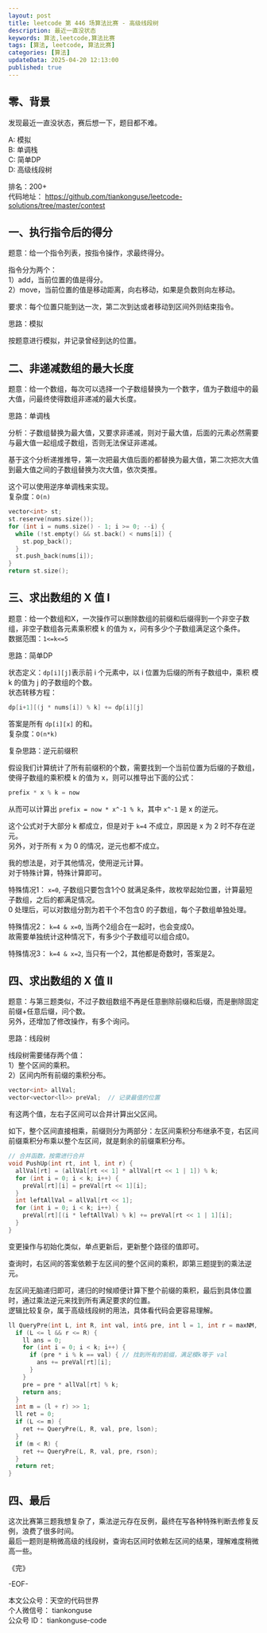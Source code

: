 ```yaml
---
layout: post
title: leetcode 第 446 场算法比赛 - 高级线段树
description: 最近一直没状态  
keywords: 算法,leetcode,算法比赛
tags: [算法, leetcode, 算法比赛]
categories: [算法]
updateData: 2025-04-20 12:13:00
published: true
---
```


## 零、背景

发现最近一直没状态，赛后想一下，题目都不难。  


A: 模拟  
B: 单调栈  
C: 简单DP  
D: 高级线段树  


排名：200+  
代码地址： https://github.com/tiankonguse/leetcode-solutions/tree/master/contest  


## 一、执行指令后的得分  


题意：给一个指令列表，按指令操作，求最终得分。  


指令分为两个：  
1）add，当前位置的值是得分。  
2）move，当前位置的值是移动距离，向右移动，如果是负数则向左移动。  


要求：每个位置只能到达一次，第二次到达或者移动到区间外则结束指令。  


思路：模拟  


按题意进行模拟，并记录曾经到达的位置。  


## 二、非递减数组的最大长度  



题意：给一个数组，每次可以选择一个子数组替换为一个数字，值为子数组中的最大值，问最终使得数组非递减的最大长度。  


思路：单调栈  


分析：子数组替换为最大值，又要求非递减，则对于最大值，后面的元素必然需要与最大值一起组成子数组，否则无法保证非递减。  


基于这个分析递推推导，第一次把最大值后面的都替换为最大值，第二次把次大值到最大值之间的子数组替换为次大值，依次类推。  


这个可以使用逆序单调栈来实现。  
复杂度：`O(n)`  


```cpp
vector<int> st;
st.reserve(nums.size());
for (int i = nums.size() - 1; i >= 0; --i) {
  while (!st.empty() && st.back() < nums[i]) {
    st.pop_back();
  }
  st.push_back(nums[i]);
}
return st.size();
```


## 三、求出数组的 X 值 I  


题意：给一个数组和X，一次操作可以删除数组的前缀和后缀得到一个非空子数组，非空子数组各元素乘积模 k 的值为 x，问有多少个子数组满足这个条件。  
数据范围：`1<=k<=5`  


思路：简单DP  


状态定义：`dp[i][j]`表示前 i 个元素中，以 i 位置为后缀的所有子数组中，乘积 模 k 的值为 j 的子数组的个数。  
状态转移方程：  


```cpp
dp[i+1][(j * nums[i]) % k] += dp[i][j]
```

答案是所有 `dp[i][x]` 的和。  
复杂度：`O(n*k)`  


复杂思路：逆元前缀积  


假设我们计算统计了所有前缀积的个数，需要找到一个当前位置为后缀的子数组，使得子数组的乘积模 k 的值为 x，则可以推导出下面的公式：  


```cpp
prefix * x % k = now
```

 
从而可以计算出 `prefix = now * x^-1 % k`，其中 `x^-1` 是 x 的逆元。  


这个公式对于大部分 k 都成立，但是对于 `k=4` 不成立，原因是 x 为 2 时不存在逆元。  
另外，对于所有 x 为 0 的情况，逆元也都不成立。  


我的想法是，对于其他情况，使用逆元计算。  
对于特殊计算，特殊计算即可。  



特殊情况1： `x=0`, 子数组只要包含1个0 就满足条件，故枚举起始位置，计算最短子数组，之后的都满足情况。  
0 处理后，可以对数组分割为若干个不包含0 的子数组，每个子数组单独处理。  


特殊情况2： `k=4 & x=0`, 当两个2组合在一起时，也会变成0。  
故需要单独统计这种情况下，有多少个子数组可以组合成0。  


特殊情况3： `k=4 & x=2`, 当只有一个2，其他都是奇数时，答案是2。  


## 四、求出数组的 X 值 II  


题意：与第三题类似，不过子数组数组不再是任意删除前缀和后缀，而是删除固定前缀+任意后缀，问个数。  
另外，还增加了修改操作，有多个询问。  


思路：线段树  


线段树需要储存两个值：  
1）整个区间的乘积。  
2）区间内所有前缀的乘积分布。  


```cpp
vector<int> allVal;
vector<vector<ll>> preVal;  // 记录最值的位置
```


有这两个值，左右子区间可以合并计算出父区间。   


如下，整个区间直接相乘，前缀则分为两部分：左区间乘积分布继承不变，右区间前缀乘积分布乘以整个左区间，就是剩余的前缀乘积分布。  



```cpp
// 合并函数，按需进行合并
void PushUp(int rt, int l, int r) {
  allVal[rt] = (allVal[rt << 1] * allVal[rt << 1 | 1]) % k;
  for (int i = 0; i < k; i++) {
    preVal[rt][i] = preVal[rt << 1][i];
  }
  int leftAllVal = allVal[rt << 1];
  for (int i = 0; i < k; i++) {
    preVal[rt][(i * leftAllVal) % k] += preVal[rt << 1 | 1][i];
  }
}
```

变更操作与初始化类似，单点更新后，更新整个路径的值即可。  


查询时，右区间的答案依赖于左区间的整个区间的乘积，即第三题提到的乘法逆元。  


左区间无脑递归即可，递归的时候顺便计算下整个前缀的乘积，最后到具体位置时，通过乘法逆元来找到所有满足要求的位置。  
逻辑比较复杂，属于高级线段树的用法，具体看代码会更容易理解。  




```cpp
ll QueryPre(int L, int R, int val, int& pre, int l = 1, int r = maxNM, int rt = 1) {
  if (L <= l && r <= R) {
    ll ans = 0;
    for (int i = 0; i < k; i++) {
      if (pre * i % k == val) { // 找到所有的前缀，满足模k等于 val
        ans += preVal[rt][i];
      }
    }
    pre = pre * allVal[rt] % k;
    return ans;
  }
  int m = (l + r) >> 1;
  ll ret = 0;
  if (L <= m) {
    ret += QueryPre(L, R, val, pre, lson);
  }
  if (m < R) {
    ret += QueryPre(L, R, val, pre, rson);
  }
  return ret;
}
```


## 四、最后  


这次比赛第三题我想复杂了，乘法逆元存在反例，最终在写各种特殊判断去修复反例，浪费了很多时间。  
最后一题则是稍微高级的线段树，查询右区间时依赖左区间的结果，理解难度稍微高一些。  




《完》  


-EOF-  


本文公众号：天空的代码世界  
个人微信号： tiankonguse  
公众号 ID： tiankonguse-code  
